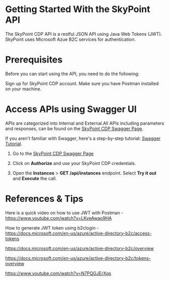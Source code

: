 # Getting Started With the SkyPoint API

The SkyPoint CDP API is a restful JSON API using Java Web Tokens (JWT). SkyPoint uses Microsoft Azue B2C services for authentication. 

# Prerequisites

Before you can start using the API, you need to do the following:

Sign up for SkyPoint CDP account.
Make sure you have Postman installed on your machine.

# Access APIs using Swagger UI

APIs are categorized into Internal and External.All APIs including parameters and responses, can be found on the [SkyPoint CDP Swagger Page](https://api.skypointcloud.com/swagger/index.html).

If you aren't familiar with Swagger, here's a step-by-step tutorial: [Swagger Tutorial](https://idratherbewriting.com/learnapidoc/pubapis_swagger.html).

1. Go to the [SkyPoint CDP Swagger Page](https://api.skypointcloud.com/swagger/index.html)

2. Click on **Authorize** and use your SkyPoint CDP credentials.

3. Open the **Instances** > **GET /api/instances** endpoint. Select **Try it out** and **Execute** the call.

# References & Tips

Here is a quick video on how to use JWT with Postman - https://www.youtube.com/watch?v=LKveAwao9HA

How to generate JWT token using b2clogin - https://docs.microsoft.com/en-us/azure/active-directory-b2c/access-tokens

https://docs.microsoft.com/en-us/azure/active-directory-b2c/overview

https://docs.microsoft.com/en-us/azure/active-directory-b2c/tokens-overview

https://www.youtube.com/watch?v=N7PQGJErXqs
